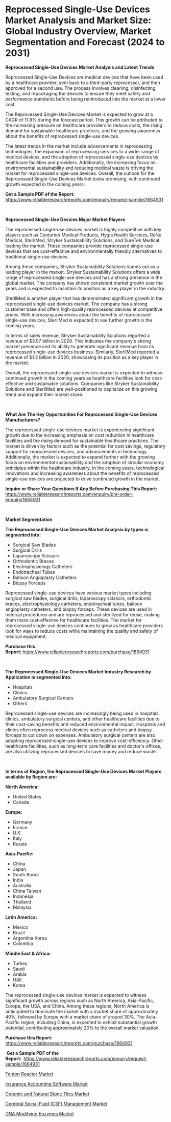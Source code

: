 <p><h1>Reprocessed Single-Use Devices Market Analysis and Market Size: Global Industry Overview, Market Segmentation and Forecast (2024 to 2031)</h1></p><p><strong>Reprocessed Single-Use Devices Market Analysis and Latest Trends</strong></p>
<p><p>Reprocessed Single-Use Devices are medical devices that have been used by a healthcare provider, sent back to a third-party reprocessor, and then approved for a second use. The process involves cleaning, disinfecting, testing, and repackaging the devices to ensure they meet safety and performance standards before being reintroduced into the market at a lower cost.</p><p>The Reprocessed Single-Use Devices Market is expected to grow at a CAGR of 11.8% during the forecast period. This growth can be attributed to the increasing pressure on healthcare providers to reduce costs, the rising demand for sustainable healthcare practices, and the growing awareness about the benefits of reprocessed single-use devices.</p><p>The latest trends in the market include advancements in reprocessing technologies, the expansion of reprocessing services to a wider range of medical devices, and the adoption of reprocessed single-use devices by healthcare facilities and providers. Additionally, the increasing focus on environmental sustainability and reducing medical waste is driving the market for reprocessed single-use devices. Overall, the outlook for the Reprocessed Single-Use Devices Market looks promising, with continued growth expected in the coming years.</p></p>
<p><strong>Get a Sample PDF of the Report:&nbsp;</strong> <a href="https://www.reliableresearchreports.com/enquiry/request-sample/1664931">https://www.reliableresearchreports.com/enquiry/request-sample/1664931</a></p>
<p>&nbsp;</p>
<p><strong>Reprocessed Single-Use Devices Major Market Players</strong></p>
<p><p>The reprocessed single-use devices market is highly competitive with key players such as Centurion Medical Products, Hygia Health Services, ReNu Medical, SterilMed, Stryker Sustainability Solutions, and SureTek Medical leading the market. These companies provide reprocessed single-use devices that are cost-effective and environmentally friendly alternatives to traditional single-use devices.</p><p>Among these companies, Stryker Sustainability Solutions stands out as a leading player in the market. Stryker Sustainability Solutions offers a wide range of reprocessed single-use devices and has a strong presence in the global market. The company has shown consistent market growth over the years and is expected to maintain its position as a key player in the industry.</p><p>SterilMed is another player that has demonstrated significant growth in the reprocessed single-use devices market. The company has a strong customer base and offers high-quality reprocessed devices at competitive prices. With increasing awareness about the benefits of reprocessed single-use devices, SterilMed is expected to see further growth in the coming years.</p><p>In terms of sales revenue, Stryker Sustainability Solutions reported a revenue of $3.57 billion in 2020. This indicates the company's strong market presence and its ability to generate significant revenue from its reprocessed single-use devices business. Similarly, SterilMed reported a revenue of $1.2 billion in 2020, showcasing its position as a key player in the market.</p><p>Overall, the reprocessed single-use devices market is expected to witness continued growth in the coming years as healthcare facilities look for cost-effective and sustainable solutions. Companies like Stryker Sustainability Solutions and SterilMed are well-positioned to capitalize on this growing trend and expand their market share.</p></p>
<p>&nbsp;</p>
<p><strong>What Are The Key Opportunities For Reprocessed Single-Use Devices Manufacturers?</strong></p>
<p><p>The reprocessed single-use devices market is experiencing significant growth due to the increasing emphasis on cost reduction in healthcare facilities and the rising demand for sustainable healthcare practices. The market is driven by factors such as the potential for cost savings, regulatory support for reprocessed devices, and advancements in technology. Additionally, the market is expected to expand further with the growing focus on environmental sustainability and the adoption of circular economy principles within the healthcare industry. In the coming years, technological innovations and increasing awareness about the benefits of reprocessed single-use devices are projected to drive continued growth in the market.</p></p>
<p><strong>Inquire or Share Your Questions If Any Before Purchasing This Report:</strong> <a href="https://www.reliableresearchreports.com/enquiry/pre-order-enquiry/1664931">https://www.reliableresearchreports.com/enquiry/pre-order-enquiry/1664931</a></p>
<p>&nbsp;</p>
<p><strong>Market Segmentation</strong></p>
<p><strong>The Reprocessed Single-Use Devices Market Analysis by types is segmented into:</strong></p>
<p><ul><li>Surgical Saw Blades</li><li>Surgical Drills</li><li>Laparoscopy Scissors</li><li>Orthodontic Braces</li><li>Electrophysiology Catheters</li><li>Endotracheal Tubes</li><li>Balloon Angioplasty Catheters</li><li>Biopsy Forceps</li></ul></p>
<p><p>Reprocessed single-use devices have various market types including surgical saw blades, surgical drills, laparoscopy scissors, orthodontic braces, electrophysiology catheters, endotracheal tubes, balloon angioplasty catheters, and biopsy forceps. These devices are used in medical procedures and are reprocessed and sterilized for reuse, making them more cost-effective for healthcare facilities. The market for reprocessed single-use devices continues to grow as healthcare providers look for ways to reduce costs while maintaining the quality and safety of medical equipment.</p></p>
<p><strong>Purchase this Report:&nbsp;</strong><a href="https://www.reliableresearchreports.com/purchase/1664931">https://www.reliableresearchreports.com/purchase/1664931</a></p>
<p>&nbsp;</p>
<p><strong>The Reprocessed Single-Use Devices Market Industry Research by Application is segmented into:</strong></p>
<p><ul><li>Hospitals</li><li>Clinics</li><li>Ambulatory Surgical Centers</li><li>Others</li></ul></p>
<p><p>Reprocessed single-use devices are increasingly being used in hospitals, clinics, ambulatory surgical centers, and other healthcare facilities due to their cost-saving benefits and reduced environmental impact. Hospitals and clinics often reprocess medical devices such as catheters and biopsy forceps to cut down on expenses. Ambulatory surgical centers are also adopting reprocessed single-use devices to improve cost-efficiency. Other healthcare facilities, such as long-term care facilities and doctor's offices, are also utilizing reprocessed devices to save money and reduce waste.</p></p>
<p>&nbsp;</p>
<p><strong>In terms of Region, the Reprocessed Single-Use Devices Market Players available by Region are:</strong></p>
<p>
    <p> <strong> North America: </strong>
        <ul>
            <li>United States</li>
            <li>Canada</li>
        </ul>
        </p> 
    <p> <strong> Europe: </strong>
        <ul>
            <li>Germany</li>
            <li>France</li>
            <li>U.K.</li>
            <li>Italy</li>
            <li>Russia</li>
        </ul>
        </p> 
    <p> <strong> Asia-Pacific: </strong>
        <ul>
            <li>China</li>
            <li>Japan</li>
            <li>South Korea</li>
            <li>India</li>
            <li>Australia</li>
            <li>China Taiwan</li>
            <li>Indonesia</li>
            <li>Thailand</li>
            <li>Malaysia</li>
        </ul>
        </p> 
    <p> <strong> Latin America: </strong>
        <ul>
            <li>Mexico</li>
            <li>Brazil</li>
            <li>Argentina Korea</li>
            <li>Colombia</li>
        </ul>
        </p> 
    <p> <strong> Middle East & Africa: </strong>
        <ul>
            <li>Turkey</li>
            <li>Saudi</li>
            <li>Arabia</li>
            <li>UAE</li>
            <li>Korea</li>
        </ul>
    </p>
    </p>
<p><p>The reprocessed single-use devices market is expected to witness significant growth across regions such as North America, Asia-Pacific, Europe, the USA, and China. Among these regions, North America is anticipated to dominate the market with a market share of approximately 40%, followed by Europe with a market share of around 30%. The Asia-Pacific region, including China, is expected to exhibit substantial growth potential, contributing approximately 20% to the overall market valuation.</p></p>
<p><strong>Purchase this Report: </strong><a href="https://www.reliableresearchreports.com/purchase/1664931">https://www.reliableresearchreports.com/purchase/1664931</a></p>
<p>&nbsp;<strong>Get a Sample PDF of the Report:&nbsp;&nbsp;</strong><a href="https://www.reliableresearchreports.com/enquiry/request-sample/1664931">https://www.reliableresearchreports.com/enquiry/request-sample/1664931</a></p>
<p><strong></strong></p>
<p><p><a href="https://issuu.com/reportprime-2/docs/fenton-reactor-market-size-2030.pptx">Fenton Reactor Market</a></p><p><a href="https://medium.com/@isidrowolff1966/insurance-accounting-software-market-report-reveals-the-latest-trends-and-growth-opportunities-of-de8dcf0e276c">Insurance Accounting Software Market</a></p><p><a href="https://github.com/Hazelklievgspy6vdcsmu106w/Market-Research-Report-List-1/blob/main/ceramic-and-natural-stone-tiles-market.md">Ceramic and Natural Stone Tiles Market</a></p><p><a href="https://github.com/ChiragRp1/Market-Research-Report-List-3/blob/main/cerebral-spinal-fluid-csf-management-market.md">Cerebral Spinal Fluid (CSF) Management Market</a></p><p><a href="https://issuu.com/reportprime-2/docs/dna-modifying-enzymes-market-size-2030.pptx">DNA Modifying Enzymes Market</a></p></p>